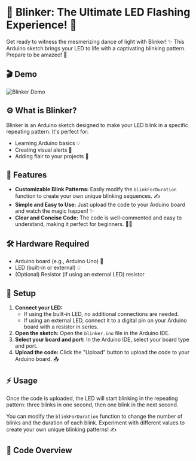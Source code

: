 # 🚨 Blinker: The Ultimate LED Flashing Experience! 🚨

Get ready to witness the mesmerizing dance of light with Blinker! ✨ This Arduino sketch brings your LED to life with a captivating blinking pattern. Prepare to be amazed! 🤩

## 🎬 Demo

![Blinker Demo](https://raw.githubusercontent.com/nathfavour/Blinker/main/blinker.gif)

## ⚙️ What is Blinker?

Blinker is an Arduino sketch designed to make your LED blink in a specific repeating pattern. It's perfect for:

*   Learning Arduino basics 💡
*   Creating visual alerts 🔔
*   Adding flair to your projects 🎉

## 🚀 Features

*   **Customizable Blink Patterns:** Easily modify the `blinkForDuration` function to create your own unique blinking sequences. ✍️
*   **Simple and Easy to Use:** Just upload the code to your Arduino board and watch the magic happen! ✨
*   **Clear and Concise Code:** The code is well-commented and easy to understand, making it perfect for beginners. 👨‍🎓

## 🛠️ Hardware Required

*   Arduino board (e.g., Arduino Uno) 🤖
*   LED (built-in or external) 💡
*   (Optional) Resistor (if using an external LED)  resistor

## 🔌 Setup

1.  **Connect your LED:**
    *   If using the built-in LED, no additional connections are needed.
    *   If using an external LED, connect it to a digital pin on your Arduino board with a resistor in series.
2.  **Open the sketch:** Open the `blinker.ino` file in the Arduino IDE.
3.  **Select your board and port:** In the Arduino IDE, select your board type and port.
4.  **Upload the code:** Click the "Upload" button to upload the code to your Arduino board. 📤

## ⚡ Usage

Once the code is uploaded, the LED will start blinking in the repeating pattern: three blinks in one second, then one blink in the next second.

You can modify the `blinkForDuration` function to change the number of blinks and the duration of each blink. Experiment with different values to create your own unique blinking patterns! ✍️

## 📝 Code Overview

